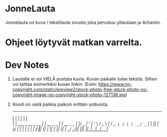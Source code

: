 # JonneLauta
Jonnelauta on kuva / tekstilauta sivusto joka perustuu ylilautaan ja 4chaniin.
# Ohjeet löytyvät matkan varrelta. 
# Dev Notes
1. Laudalle ei voi VIELÄ postata kuvia. Kuvan paikalle tulee tekstiä. Siihen voi laittaa esimerkiksi kuvan linkin. (Esim: https://www.no-copyright.com/static/preview2/stock-photo-free-stock-photo-no-copyright-image-no-copyright-stock-photo-127136.jpg)
2. Koodi on vielä paikka paikoin erittäin sotkuista.

     _                        _                 _        
     | |                      | |               | |       
     | | ___  _ __  _ __   ___| |     __ _ _   _| |_ __ _ 
 _   | |/ _ \| '_ \| '_ \ / _ \ |    / _` | | | | __/ _` |
| |__| | (_) | | | | | | |  __/ |___| (_| | |_| | || (_| |
 \____/ \___/|_| |_|_| |_|\___|______\__,_|\__,_|\__\__,_|
